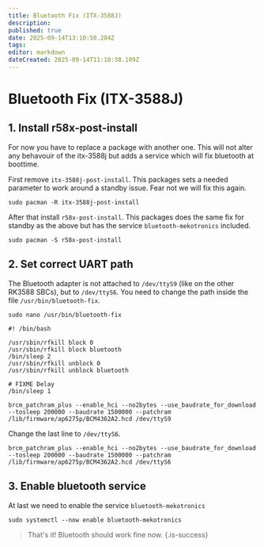```yaml
---
title: Bluetooth Fix (ITX-3588J)
description: 
published: true
date: 2025-09-14T13:10:50.284Z
tags: 
editor: markdown
dateCreated: 2025-09-14T11:10:38.109Z
---
```


# Bluetooth Fix (ITX-3588J)
## 1. Install r58x-post-install
For now you have to replace a package with another one. This will not alter any behavouir of the itx-3588j but adds a service which will fix bluetooth at boottime.

First remove `itx-3588j-post-install`. This packages sets a needed parameter to work around a standby issue. Fear not we will fix this again.
```
sudo pacman -R itx-3588j-post-install
```

After that install `r58x-post-install`. This packages does the same fix for standby as the above but has the service `bluetooth-mekotronics` included.

```
sudo pacman -S r58x-post-install
```

## 2. Set correct UART path
The Bluetooth adapter is not attached to `/dev/ttyS9` (like on the other RK3588 SBCs), but to `/dev/ttyS6`. You need to change the path inside the file `/usr/bin/bluetooth-fix`.
```
sudo nano /usr/bin/bluetooth-fix
```
```
#! /bin/bash

/usr/sbin/rfkill block 0
/usr/sbin/rfkill block bluetooth
/bin/sleep 2
/usr/sbin/rfkill unblock 0
/usr/sbin/rfkill unblock bluetooth

# FIXME Delay
/bin/sleep 1

brcm_patchram_plus --enable_hci --no2bytes --use_baudrate_for_download --tosleep 200000 --baudrate 1500000 --patchram /lib/firmware/ap6275p/BCM4362A2.hcd /dev/ttyS9
```

Change the last line to `/dev/ttyS6`.

```
brcm_patchram_plus --enable_hci --no2bytes --use_baudrate_for_download --tosleep 200000 --baudrate 1500000 --patchram /lib/firmware/ap6275p/BCM4362A2.hcd /dev/ttyS6
```

## 3. Enable bluetooth service
At last we need to enable the service `bluetooth-mekotronics`

```
sudo systemctl --now enable bluetooth-mekotronics
```

> That's it! Bluetooth should work fine now.
{.is-success}
